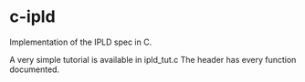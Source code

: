 # c-ipld
Implementation of the IPLD spec in C.

A very simple tutorial is available in ipld_tut.c
The header has every function documented.
